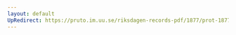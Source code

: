 ```yaml
---
layout: default
UpRedirect: https://pruto.im.uu.se/riksdagen-records-pdf/1877/prot-1877--ak--020/prot-1877--ak--020_041.pdf
---
```

